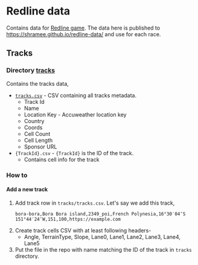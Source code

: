 # Redline data

Contains data for [Redline game](redline.game). The data here is published to https://shramee.github.io/redline-data/ and use for each race.

## Tracks
### Directory [tracks](tracks)

Contains the tracks data,
* [`tracks.csv`](tracks/track.csv) - CSV containing all tracks metadata.
  - Track Id
  - Name
  - Location Key - Accuweather location key
  - Country
  - Coords
  - Cell Count
  - Cell Length
  - Sponsor URL
* `{TrackId}.csv` - `{TrackId}` is the ID of the track.
  - Contains cell info for the track

### How to

#### Add a new track
1. Add track row in `tracks/tracks.csv`. Let's say we add this track,
   ```
   bora-bora,Bora Bora island,2349_poi,French Polynesia,16°30′04″S 151°44′24″W,151,100,https://example.com
   ```
2. Create track cells CSV with at least following headers-
   - Angle, TerrainType, Slope, Lane0, Lane1, Lane2, Lane3, Lane4, Lane5
3. Put the file in the repo with name matching the ID of the track in `tracks` directory.
   - `bora-bora.csv`
  
#### Edit an existing track metadata
Just edit track info in `tracks.csv`.
:warning: Avoid changing the ID of the track. If you really have to, make sure to accompanying `{TrackId}.csv`

#### Edit track cells
Edit `{TrackId}.csv` file.
